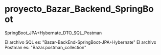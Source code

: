 # proyecto_Bazar_Backend_SpringBoot
 SpringBoot_JPA+Hybernate_DTO_SQL_Postman

El archivo SQL es: "Bazar-BackEnd-SpringBoot-JPA+Hybernate"
El archivo Postman es: "Bazar.postman_collection"